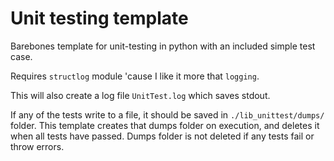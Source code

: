 # Unit testing template

Barebones template for unit-testing in python with an included simple test case.

Requires `structlog` module 'cause I like it more that `logging`.

This will also create a log file `UnitTest.log` which saves stdout.

If any of the tests write to a file, it should be saved in `./lib_unittest/dumps/` folder. 
This template creates that dumps folder on execution, and deletes it when all tests have passed.
Dumps folder is not deleted if any tests fail or throw errors.